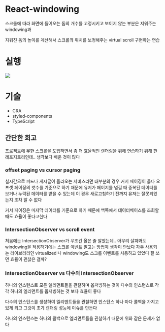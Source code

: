 # React-windowing

스크롤에 따라 화면에 들어오는 돔의 개수를 고정시키고 보이지 않는 부분은 지워주는 windowing과

지워진 돔의 높이를 계산해서 스크롤의 위치를 보정해주는 virtual scroll 구현하는 연습

# 실행

![](../../ezgif-4-86e011434938.gif)

# 기술

- CRA
- styled-components
- TypeScript


## 간단한 회고

프로젝트에 무한 스크롤을 도입하면서 좀 더 효율적인 렌더링을 위해 연습하기 위해 판 레포지토리인데..
생각보다 배운 것이 많다

### offset paging vs cursor paging

실시간으로 피드나 게시글이 올라오는 서비스라면 대부분의 경우 커서 페이징이 옳다
오프셋 페이징의 갯수를 기준으로 하기 때문에 유저가 페이지를 넘길 때 중복된 데이터를 보거나 
누락된 데이터를 받을 수 있는데 이 경우 새로고침하기 전까지 유저는 잘못되었는지 조차 알 수 없다

커서 페이징은 마지막 데이터를 기준으로 하기 때문에 백쪽에서 데이터베이스를 조회할 때도 효율이 좋다고한다 

### IntersectionObserver vs scroll event

처음에는 IntersectionObserver가 무조건 옳은 줄 알았는데..
아무리 살펴봐도 windowing을 적용하기에는 스크롤 이벤트 말고는 방법이 생각이 안났다
자주 사용되는 라이브러리인 virtualized 나 windowing도 스크롤 이벤트를 사용하고 있었다 
잘 쓰면 효율이 괜찮은 걸까?

### IntersectionObserver vs 다수의 IntersectionObserver

하나의 인스턴스로 모든 엘리먼트들을 관찰하며 옵저빙하는 것이 다수의 인스턴스로 각각 하나의 엘리먼트를 옵저빙하는 것 보다 효율이 좋다

다수의 인스턴스를 생성하여 엘리멘트들을 관찰하면 인스턴스 하나 마다 콜백을 가지고 있게 되고 그것이 초기 렌더링 성능에 이슈를 만든다

하나의 인스턴스는 하나의 콜백으로 엘리먼트들을 관찰하기 때문에 위와 같은 문제가 없다

